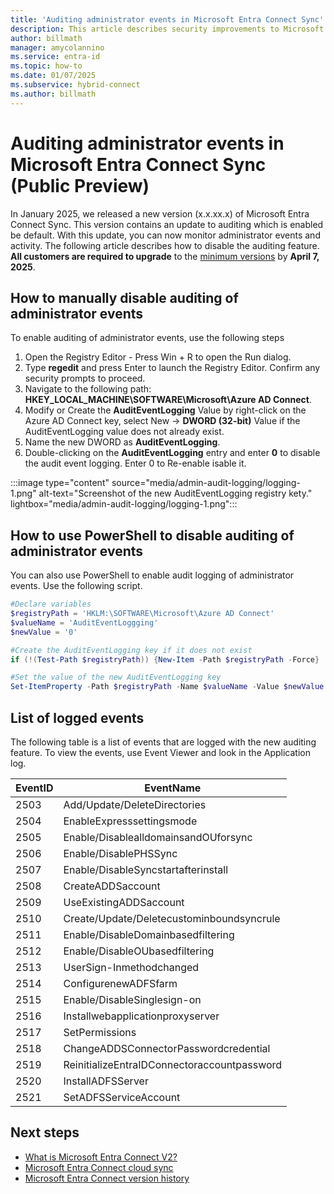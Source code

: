 ```yaml
---
title: 'Auditing administrator events in Microsoft Entra Connect Sync'
description: This article describes security improvements to Microsoft Entra Connect Sync and how to enable logging of administrator activities.
author: billmath
manager: amycolannino
ms.service: entra-id
ms.topic: how-to
ms.date: 01/07/2025
ms.subservice: hybrid-connect
ms.author: billmath
---
```


# Auditing administrator events in Microsoft Entra Connect Sync (Public Preview)

In January 2025, we released a new version (x.x.xx.x) of Microsoft Entra Connect Sync. This version contains an update to auditing which is enabled be default. With this update, you can now monitor administrator events and activity.  The following article describes how to disable the auditing feature.  **All customers are required to upgrade** to the [minimum versions](#minimum-versions) by **April 7, 2025**. 

## How to manually disable auditing of administrator events
To enable auditing of administrator events, use the following steps

1. Open the Registry Editor - Press Win + R to open the Run dialog. 
2. Type **regedit** and press Enter to launch the Registry Editor. Confirm any security prompts to proceed. 
3. Navigate to the following path: **HKEY_LOCAL_MACHINE\SOFTWARE\Microsoft\Azure AD Connect**.  
4. Modify or Create the **AuditEventLogging** Value by right-click on the Azure AD Connect key, select New -> **DWORD (32-bit)** Value if the AuditEventLogging value does not already exist. 
5. Name the new DWORD as **AuditEventLogging**. 
6. Double-clicking on the **AuditEventLogging** entry and enter **0** to disable the audit event logging.  Enter 0 to Re-enable isable it. 

:::image type="content" source="media/admin-audit-logging/logging-1.png" alt-text="Screenshot of the new AuditEventLogging registry kety." lightbox="media/admin-audit-logging/logging-1.png":::


## How to use PowerShell to disable auditing of administrator events
You can also use PowerShell to enable audit logging of administrator events.  Use the following script.

  ```powershell
  #Declare variables
  $registryPath = 'HKLM:\SOFTWARE\Microsoft\Azure AD Connect'
  $valueName = 'AuditEventLoggging'
  $newValue = '0'

  #Create the AuditEventLogging key if it does not exist
  if (!(Test-Path $registryPath)) {New-Item -Path $registryPath -Force}

  #Set the value of the new AuditEventLogging key
  Set-ItemProperty -Path $registryPath -Name $valueName -Value $newValue
  ```

## List of logged events
The following table is a list of events that are logged with the new auditing feature.  To view the events, use Event Viewer and look in the Application log. 

|EventID|EventName|
|-----|-----|
|2503|Add/Update/DeleteDirectories|
|2504|EnableExpresssettingsmode| 
|2505|Enable/DisablealldomainsandOUforsync| 
|2506|Enable/DisablePHSSync| 
|2507|Enable/DisableSyncstartafterinstall| 
|2508|CreateADDSaccount| 
|2509|UseExistingADDSaccount| 
|2510|Create/Update/Deletecustominboundsyncrule| 
|2511|Enable/DisableDomainbasedfiltering|
|2512|Enable/DisableOUbasedfiltering| 
|2513|UserSign-Inmethodchanged|
|2514|ConfigurenewADFSfarm| 
|2515|Enable/DisableSinglesign-on| 
|2516|Installwebapplicationproxyserver|
|2517|SetPermissions| 
|2518|ChangeADDSConnectorPasswordcredential| 
|2519|ReinitializeEntraIDConnectoraccountpassword| 
|2520|InstallADFSServer| 
|2521|SetADFSServiceAccount| 


  ## Next steps

- [What is Microsoft Entra Connect V2?](whatis-azure-ad-connect-v2.md)
- [Microsoft Entra Connect cloud sync](/azure/active-directory/cloud-sync/what-is-cloud-sync)
- [Microsoft Entra Connect version history](reference-connect-version-history.md)